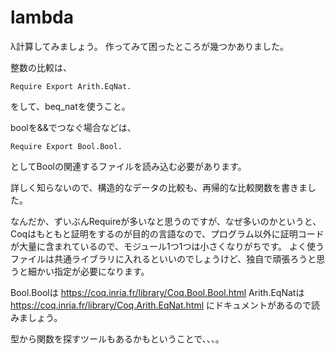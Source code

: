 # lambda

λ計算してみましょう。
作ってみて困ったところが幾つかありました。

整数の比較は、

```
Require Export Arith.EqNat.
```

をして、beq_natを使うこと。


boolを&&でつなぐ場合などは、


```
Require Export Bool.Bool.
```

としてBoolの関連するファイルを読み込む必要があります。

詳しく知らないので、構造的なデータの比較も、再帰的な比較関数を書きました。

なんだか、ずいぶんRequireが多いなと思うのですが、なぜ多いのかというと、Coqはもともと証明をするのが目的の言語なので、プログラム以外に証明コードが大量に含まれているので、モジュール1つ1つは小さくなりがちです。
よく使うファイルは共通ライブラリに入れるといいのでしょうけど、独自で頑張ろうと思うと細かい指定が必要になります。

Bool.Boolは https://coq.inria.fr/library/Coq.Bool.Bool.html
Arith.EqNatは https://coq.inria.fr/library/Coq.Arith.EqNat.html にドキュメントがあるので読みましょう。

型から関数を探すツールもあるかもということで、、、。
